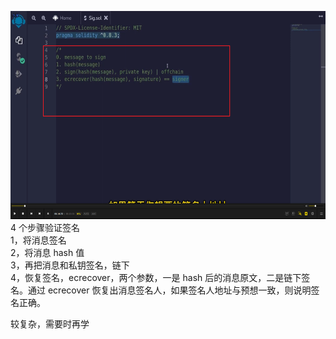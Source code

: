 <img src='./img/2022-06-04-17-36-09.png' height=333px></img>      
4 个步骤验证签名    
1，将消息签名    
2，将消息 hash 值    
3，再把消息和私钥签名，链下    
4，恢复签名，ecrecover，两个参数，一是 hash 后的消息原文，二是链下签名。通过 ecrecover 恢复出消息签名人，如果签名人地址与预想一致，则说明签名正确。  
  
较复杂，需要时再学  
